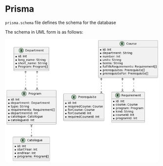 # Prisma

`prisma.schema` file defines the schema for the database

The schema in UML form is as follows:

![UML Diagram](./uml.png)
